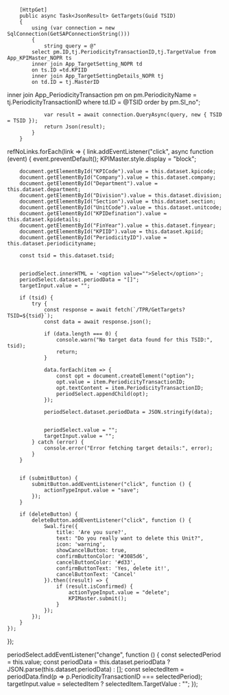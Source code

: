         [HttpGet]
        public async Task<JsonResult> GetTargets(Guid TSID)
        {
            using (var connection = new SqlConnection(GetSAPConnectionString()))
            {
                string query = @"
            select pm.ID,tj.PeriodicityTransactionID,tj.TargetValue from App_KPIMaster_NOPR ts 
            inner join App_TargetSetting_NOPR td
            on ts.ID =td.KPIID
            inner join App_TargetSettingDetails_NOPR tj
            on td.ID = tj.MasterID 
 inner join App_PeriodicityTransaction pm
             on pm.PeriodicityName = tj.PeriodicityTransactionID
where td.ID = @TSID order by pm.Sl_no";

                var result = await connection.QueryAsync(query, new { TSID = TSID });
                return Json(result);
            }
        }


refNoLinks.forEach(link => {
    link.addEventListener("click", async function (event) {
        event.preventDefault();
        KPIMaster.style.display = "block";


        document.getElementById("KPICode").value = this.dataset.kpicode;
        document.getElementById("Company").value = this.dataset.company;
        document.getElementById("Department").value = this.dataset.department;
        document.getElementById("Division").value = this.dataset.division;
        document.getElementById("Section").value = this.dataset.section;
        document.getElementById("UnitCode").value = this.dataset.unitcode;
        document.getElementById("KPIDefination").value = this.dataset.kpidetails;
        document.getElementById("FinYear").value = this.dataset.finyear;
        document.getElementById("KPIID").value = this.dataset.kpiid;
        document.getElementById("PeriodicityID").value = this.dataset.periodicityname;

        const tsid = this.dataset.tsid;


        periodSelect.innerHTML = '<option value="">Select</option>';
        periodSelect.dataset.periodData = "[]";
        targetInput.value = "";

        if (tsid) {
            try {
                const response = await fetch(`/TPR/GetTargets?TSID=${tsid}`);
                const data = await response.json();

                if (data.length === 0) {
                    console.warn("No target data found for this TSID:", tsid);
                    return;
                }

                data.forEach(item => {
                    const opt = document.createElement("option");
                    opt.value = item.PeriodicityTransactionID;
                    opt.textContent = item.PeriodicityTransactionID;
                    periodSelect.appendChild(opt);
                });

                periodSelect.dataset.periodData = JSON.stringify(data);


                periodSelect.value = "";
                targetInput.value = "";
            } catch (error) {
                console.error("Error fetching target details:", error);
            }
        }


        if (submitButton) {
            submitButton.addEventListener("click", function () {
                actionTypeInput.value = "save";
            });
        }

        if (deleteButton) {
            deleteButton.addEventListener("click", function () {
                Swal.fire({
                    title: 'Are you sure?',
                    text: "Do you really want to delete this Unit?",
                    icon: 'warning',
                    showCancelButton: true,
                    confirmButtonColor: '#3085d6',
                    cancelButtonColor: '#d33',
                    confirmButtonText: 'Yes, delete it!',
                    cancelButtonText: 'Cancel'
                }).then((result) => {
                    if (result.isConfirmed) {
                        actionTypeInput.value = "delete";
                        KPIMaster.submit();
                    }
                });
            });
        }
    });
});

periodSelect.addEventListener("change", function () {
    const selectedPeriod = this.value;
    const periodData = this.dataset.periodData ? JSON.parse(this.dataset.periodData) : [];
    const selectedItem = periodData.find(p => p.PeriodicityTransactionID === selectedPeriod);
    targetInput.value = selectedItem ? selectedItem.TargetValue : "";
});
